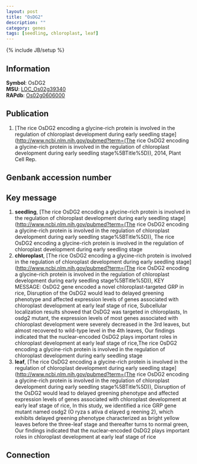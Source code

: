 ```yaml
---
layout: post
title: "OsDG2"
description: ""
category: genes
tags: [seedling, chloroplast, leaf]
---
```

{% include JB/setup %}

## Information
__Symbol__: OsDG2  
__MSU__: [LOC_Os02g39340](http://rice.plantbiology.msu.edu/cgi-bin/ORF_infopage.cgi?orf=LOC_Os02g39340)  
__RAPdb__: [Os02g0606000](http://rapdb.dna.affrc.go.jp/viewer/gbrowse_details/irgsp1?name=Os02g0606000)  

## Publication
1. [The rice OsDG2 encoding a glycine-rich protein is involved in the regulation of chloroplast development during early seedling stage](http://www.ncbi.nlm.nih.gov/pubmed?term=(The rice OsDG2 encoding a glycine-rich protein is involved in the regulation of chloroplast development during early seedling stage%5BTitle%5D)), 2014, Plant Cell Rep.

## Genbank accession number

## Key message
1. __seedling__, [The rice OsDG2 encoding a glycine-rich protein is involved in the regulation of chloroplast development during early seedling stage](http://www.ncbi.nlm.nih.gov/pubmed?term=(The rice OsDG2 encoding a glycine-rich protein is involved in the regulation of chloroplast development during early seedling stage%5BTitle%5D)), The rice OsDG2 encoding a glycine-rich protein is involved in the regulation of chloroplast development during early seedling stage
2. __chloroplast__, [The rice OsDG2 encoding a glycine-rich protein is involved in the regulation of chloroplast development during early seedling stage](http://www.ncbi.nlm.nih.gov/pubmed?term=(The rice OsDG2 encoding a glycine-rich protein is involved in the regulation of chloroplast development during early seedling stage%5BTitle%5D)), KEY MESSAGE: OsDG2 gene encoded a novel chloroplast-targeted GRP in rice, Disruption of the OsDG2 would lead to delayed greening phenotype and affected expression levels of genes associated with chloroplast development at early leaf stage of rice, Subcellular localization results showed that OsDG2 was targeted in chloroplasts, In osdg2 mutant, the expression levels of most genes associated with chloroplast development were severely decreased in the 3rd leaves, but almost recovered to wild-type level in the 4th leaves, Our findings indicated that the nuclear-encoded OsDG2 plays important roles in chloroplast development at early leaf stage of rice,The rice OsDG2 encoding a glycine-rich protein is involved in the regulation of chloroplast development during early seedling stage
3. __leaf__, [The rice OsDG2 encoding a glycine-rich protein is involved in the regulation of chloroplast development during early seedling stage](http://www.ncbi.nlm.nih.gov/pubmed?term=(The rice OsDG2 encoding a glycine-rich protein is involved in the regulation of chloroplast development during early seedling stage%5BTitle%5D)),  Disruption of the OsDG2 would lead to delayed greening phenotype and affected expression levels of genes associated with chloroplast development at early leaf stage of rice, In this study, we identified a rice GRP gene mutant named osdg2 (O ryza s ativa d elayed g reening 2), which exhibits delayed greening phenotype characterized as bright yellow leaves before the three-leaf stage and thereafter turns to normal green, Our findings indicated that the nuclear-encoded OsDG2 plays important roles in chloroplast development at early leaf stage of rice

## Connection


